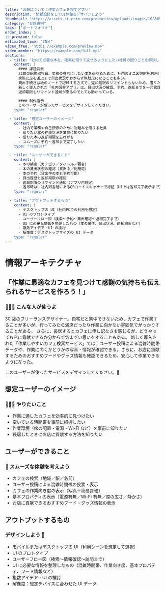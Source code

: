 ```yaml
---
title: "お題について：作業カフェを探すアプリ"
description: "情報設計をしてUI体験をデザインしよう"
thumbnail: "https://assets.st-note.com/production/uploads/images/108585497/rectangle_large_type_2_e25111bbba69e541866bb37caf921ee0.png?width=1200"
category: "お題説明"
tags: ["ポートフォリオ"]
order_index: 1
is_premium: false
estimated_time: "30分"
video_free: "https://example.com/preview.mp4"
video_member: "https://example.com/full.mp4"
sections:
  - title: "社内で必要な本を、確実に借りて返せるようにしたい社員の困りごとを解決しよう！"
    content: |
      #### 課題背景
      32歳の総務部社員。業務の参考にしたい本を借りるために、社内のミニ図書館を利用しているが、
      実際に足を運ぶまで貸出状況がわからず無駄足になることも多い。
      貸出手続きは紙のノートで記録する方式で、返却期限のリマインドもないため、借りたまま忘れてしまうこともあった。
      新しく導入された「社内図書アプリ」は、貸出状況の確認、予約、返却までを一元管理でき、
      返却期限もリマインド通知が来るのでとても助かっている。

      #### 制作指示
      このユーザーが使ったサービスをデザインしてください。
    type: "regular"

  - title: "想定ユーザーのイメージ"
    content: |
      - 社内で業務や自己研修のために物理本を借りる社員
      - 借りたい本の在庫状況を事前に知りたい
      - 借りた本の返却期限を忘れがち
      - スムーズに予約〜返却まで完了したい
    type: "regular"

  - title: "ユーザーができること"
    content: |
      - 本の検索（カテゴリ／タイトル／著者）
      - 本の貸出状況の確認（貸出中／利用可）
      - 本の予約（貸出中の本も予約可能）
      - 貸出履歴と返却期限の確認
      - 返却期限のリマインド通知（アプリ内想定）
      - 返却時は、社内図書館にあるQRコードスキャナーで認証（UI上は返却完了表示まで）
    type: "regular"

  - title: "アウトプットするもの"
    content: |
      - デスクトップの UI（社内PCでの利用を想定）
      - UI のプロトタイプ
      - ユーザーフロー図（検索〜予約〜貸出確認〜返却完了まで）
      - UI に必要な情報を整理したもの（本の属性、貸出状況、返却期限など）
      - 複数アイデア・UI の検討
      - 解像度：デスクトップサイズの UI データ
    type: "regular"
---
```


# 情報アーキテクチャ

## 「作業に最適なカフェを見つけて感謝の気持ちも伝えられるサービスを作ろう！」

### 🙋🙋‍♀️ こんな人が使うよ

30 歳のフリーランスデザイナー。自宅だと集中できないため、カフェで作業することが多いが、行ってみたら満席だったり作業に向かない雰囲気でがっかりすることがある。
さらに、長居するとカフェに申し訳なさを感じるが、どうやってお店に貢献できるか分からず気まずい思いをすることもある。
新しく導入された「作業しやすいカフェ検索サービス」では、ユーザー投稿による混雑時間帯データや、作業に向くかどうかの写真・情報が確認できる。さらに、お店に貢献するためのおすすめフードやグッズ情報も確認できるため、安心して作業できるようになった。

このユーザーが使ったサービスをデザインしてください。🚩

## 想定ユーザーのイメージ

### 🙋🙋‍♀️ やりたいこと

- 作業に適したカフェを効率的に見つけたい
- 空いている時間帯を事前に把握したい
- 作業環境（席の配置・電源・Wi-Fi など）を事前に知りたい
- 長居したときにお店に貢献する方法を知りたい

## ユーザーができること

### 🚩 スムーズな体験を考えよう

- カフェの検索（地域／駅／名前）
- ユーザー投稿による混雑時間帯の投票・表示
- カフェの作業向き度の表示（写真＋簡易評価）
- 基本プロパティの表示（電源有無／Wi-Fi 有無／席の広さ／静かさ）
- お店に貢献できるおすすめフード・グッズ情報の表示

## アウトプットするもの

### デザインしよう 💪

- モバイルまたはデスクトップの UI（利用シーンを想定して選択）
- UI のプロトタイプ
- ユーザーフロー図（検索〜情報確認〜訪問まで）
- UI に必要な情報を整理したもの（混雑時間帯、作業向き度、基本プロパティ、フード情報など）
- 複数アイデア・UI の検討
- 解像度：想定デバイスに合わせた UI データ
